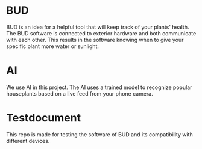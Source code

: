 # BUD
BUD is an idea for a helpful tool that will keep track of your plants' health. The BUD software is connected to exterior hardware and both communicate with each other. This results in the software knowing when to give your specific plant more water or sunlight.

# AI
We use AI in this project. The AI uses a trained model to recognize popular houseplants based on a live feed from your phone camera. 

# Testdocument
This repo is made for testing the software of BUD and its compatibility with different devices. 


